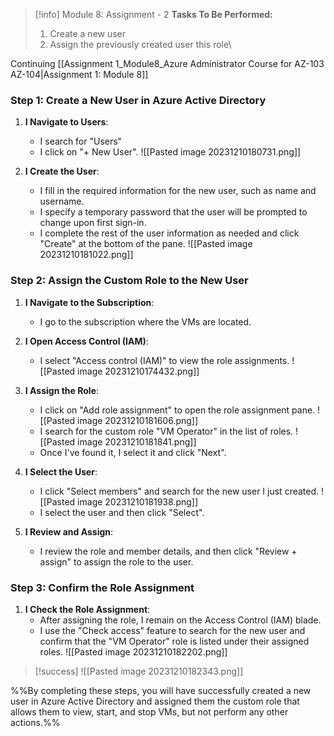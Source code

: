 > [!info] Module 8: Assignment - 2
> **Tasks To Be Performed:** 
> 1. Create a new user 
> 2. Assign the previously created user this role\

Continuing [[Assignment 1_Module8_Azure Administrator Course for AZ-103 AZ-104|Assignment 1: Module 8]]

### Step 1: Create a New User in Azure Active Directory

1. **I Navigate to Users**:
    - I search for "Users"
    -  I click on "+ New User".
      ![[Pasted image 20231210180731.png]]
2. **I Create the User**:
    
    - I fill in the required information for the new user, such as name and username.
    - I specify a temporary password that the user will be prompted to change upon first sign-in.
    - I complete the rest of the user information as needed and click "Create" at the bottom of the pane.
      ![[Pasted image 20231210181022.png]]

### Step 2: Assign the Custom Role to the New User

1. **I Navigate to the Subscription**:
    
    - I go to the subscription where the VMs are located.
2. **I Open Access Control (IAM)**:
    
    - I select "Access control (IAM)" to view the role assignments.
      ![[Pasted image 20231210174432.png]]
3. **I Assign the Role**:
    
    - I click on "Add role assignment" to open the role assignment pane.
      ![[Pasted image 20231210181606.png]]
    - I search for the custom role "VM Operator" in the list of roles.
      ![[Pasted image 20231210181841.png]]
    - Once I've found it, I select it and click "Next".
4. **I Select the User**:
    
    - I click "Select members" and search for the new user I just created.
      ![[Pasted image 20231210181938.png]]
    - I select the user and then click "Select".
5. **I Review and Assign**:
    
    - I review the role and member details, and then click "Review + assign" to assign the role to the user.

### Step 3: Confirm the Role Assignment

1. **I Check the Role Assignment**:
    - After assigning the role, I remain on the Access Control (IAM) blade.
    - I use the "Check access" feature to search for the new user and confirm that the "VM Operator" role is listed under their assigned roles.
      ![[Pasted image 20231210182202.png]]

> [!success]
> ![[Pasted image 20231210182343.png]]

%%By completing these steps, you will have successfully created a new user in Azure Active Directory and assigned them the custom role that allows them to view, start, and stop VMs, but not perform any other actions.%%




